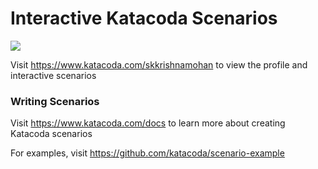 # Interactive Katacoda Scenarios

[![](http://shields.katacoda.com/katacoda/skkrishnamohan/count.svg)](https://www.katacoda.com/skkrishnamohan "Get your profile on Katacoda.com")

Visit https://www.katacoda.com/skkrishnamohan to view the profile and interactive scenarios

### Writing Scenarios
Visit https://www.katacoda.com/docs to learn more about creating Katacoda scenarios

For examples, visit https://github.com/katacoda/scenario-example

